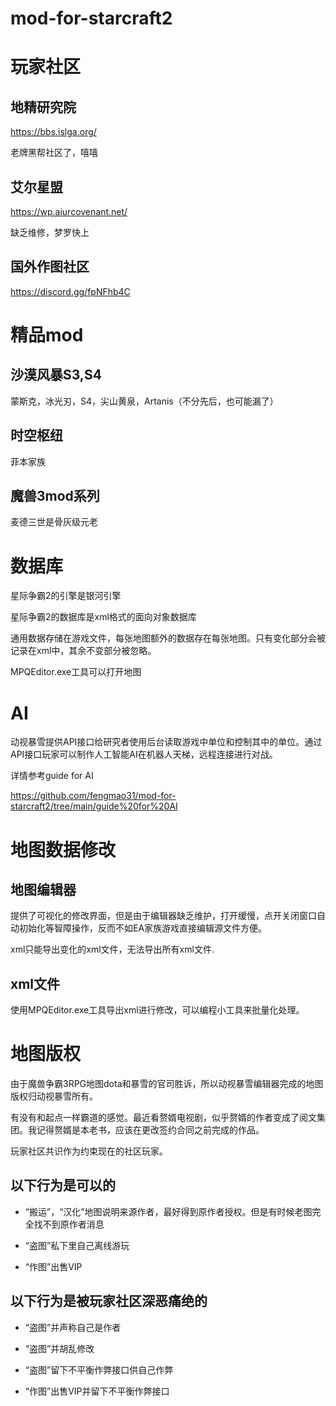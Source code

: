 # mod-for-starcraft2
# 玩家社区
## 地精研究院
https://bbs.islga.org/

老牌黑帮社区了，嘻嘻
## 艾尔星盟
https://wp.aiurcovenant.net/

缺乏维修，梦罗快上

## 国外作图社区

https://discord.gg/fpNFhb4C

# 精品mod
## 沙漠风暴S3,S4
蒙斯克，冰光刃，S4，尖山黄泉，Artanis（不分先后，也可能漏了）
## 时空枢纽
菲本家族
## 魔兽3mod系列
麦德三世是骨灰级元老
# 数据库
星际争霸2的引擎是银河引擎

星际争霸2的数据库是xml格式的面向对象数据库

通用数据存储在游戏文件，每张地图额外的数据存在每张地图。只有变化部分会被记录在xml中，其余不变部分被忽略。

MPQEditor.exe工具可以打开地图
# AI
动视暴雪提供API接口给研究者使用后台读取游戏中单位和控制其中的单位。通过API接口玩家可以制作人工智能AI在机器人天梯，远程连接进行对战。

详情参考guide for AI

https://github.com/fengmao31/mod-for-starcraft2/tree/main/guide%20for%20AI
# 地图数据修改
## 地图编辑器
提供了可视化的修改界面，但是由于编辑器缺乏维护，打开缓慢，点开关闭窗口自动初始化等智障操作，反而不如EA家族游戏直接编辑源文件方便。

xml只能导出变化的xml文件，无法导出所有xml文件.
## xml文件
使用MPQEditor.exe工具导出xml进行修改，可以编程小工具来批量化处理。

# 地图版权
由于魔兽争霸3RPG地图dota和暴雪的官司胜诉，所以动视暴雪编辑器完成的地图版权归动视暴雪所有。

有没有和起点一样霸道的感觉。最近看赘婿电视剧，似乎赘婿的作者变成了阅文集团。我记得赘婿是本老书，应该在更改签约合同之前完成的作品。

玩家社区共识作为约束现在的社区玩家。
## 以下行为是可以的

- “搬运”，“汉化”地图说明来源作者，最好得到原作者授权。但是有时候老图完全找不到原作者消息

- “盗图”私下里自己离线游玩

- “作图”出售VIP
## 以下行为是被玩家社区深恶痛绝的
- “盗图”并声称自己是作者

- “盗图”并胡乱修改

- “盗图”留下不平衡作弊接口供自己作弊

- “作图”出售VIP并留下不平衡作弊接口
